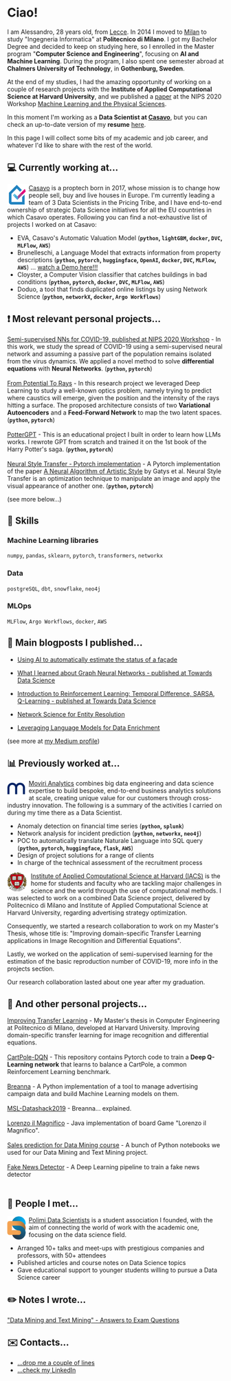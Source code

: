 # Ciao!

I am Alessandro, 28 years old, from [Lecce](https://www.youtube.com/watch?v=bdYtSIDzN00&t). In 2014 I moved to [Milan](https://www.youtube.com/watch?v=fL_-mC7DHs8) to study "Ingegneria Informatica" at **Politecnico di Milano**. 
I got my Bachelor Degree and decided to keep on studying here, so I enrolled in the Master program "**Computer Science and Engineering**", focusing on **AI and Machine Learning**. 
During the program, I also spent one semester abroad at **Chalmers University of Technology**, in **Gothenburg, Sweden**.

At the end of my studies, I had the amazing opportunity of working on a couple of research projects with the **Institute of Applied Computational Science at Harvard University**, and we published a [paper](https://arxiv.org/abs/2010.05074) at the NIPS 2020 Workshop [Machine Learning and the Physical Sciences](https://ml4physicalsciences.github.io/2020/).

In this moment I'm working as a **Data Scientist at [Casavo](https://casavo.com/it/)**, but you can check an up-to-date version of my **resume** [here](https://drive.google.com/file/d/1So4znnr6s6cXAH2jRAfpl5eoqwlUIzSy/view?usp=sharing).

In this page I will collect some bits of my academic and job career, and whatever I'd like to share with the rest of the world.

## 💻 Currently working at...
<a href="https://casavo.com/it/">
<img align="left" width="50" height="50" padding-right=1000px src="/images/casavo.png">
</a>

[Casavo](https://casavo.com/it/) is a proptech born in 2017, whose mission is to change how people sell, buy and live houses in Europe. I'm currently leading a team of 3 Data Scientists in the Pricing Tribe, and I have end-to-end ownership of strategic Data Science initiatives for all the EU countries in which Casavo operates. Following you can find a not-exhaustive list of projects I worked on at Casavo:
  
- EVA, Casavo's Automatic Valuation Model (**`python`, `lightGBM`, `docker`, `DVC`, `MLFlow`, `AWS`**)
- Brunelleschi, a Language Model that extracts information from property descriptions (**`python`, `pytorch`, `huggingface`, `OpenAI`, `docker`, `DVC`, `MLFlow`, `AWS`**) ... [watch a Demo here!!!](https://youtu.be/ILyLISZon2M)
- Cloyster, a Computer Vision classifier that catches buildings in bad conditions (**`python`, `pytorch`, `docker`, `DVC`, `MLFlow`, `AWS`**)
- Doduo, a tool that finds duplicated online listings by using Network Science (**`python`, `networkX`, `docker`, `Argo Workflows`**)

## :exclamation: Most relevant personal projects...

[Semi-supervised NNs for COVID-19, published at NIPS 2020 Workshop](https://github.com/alessandropaticchio/semi_supervised_nn_for_covid19/blob/master/README.md) -  In this work, we study the spread of COVID-19 using a semi-supervised neural network and assuming a passive part of the population remains isolated from the virus dynamics. We applied a novel method to solve **differential equations** with **Neural Networks**. (**`python`, `pytorch`**) <br><br/>
[From Potential To Rays](https://github.com/alessandropaticchio/from_potential_to_rays/tree/main) -  In this research project we leveraged Deep Learning to study a well-known optics problem, namely trying to predict where caustics will emerge, given the position and the intensity of the rays hitting a surface. The proposed architecture consists of two **Variational Autoencoders** and a **Feed-Forward Network** to map the two latent spaces. (**`python`, `pytorch`**)<br><br />
[PotterGPT](https://github.com/alessandropaticchio/potterGPT) -  This is an educational project I built in order to learn how LLMs works. I rewrote GPT from scratch and trained it on the 1st book of the Harry Potter's saga. (**`python`, `pytorch`**)<br><br />
[Neural Style Transfer - Pytorch implementation](https://github.com/alessandropaticchio/neural_style_transfer/) - A Pytorch implementation of the paper [A Neural Algorithm of Artistic Style](https://arxiv.org/abs/1508.06576) by Gatys et al. Neural Style Transfer is an optimization technique to manipulate an image and apply the visual appearance of another one. (**`python`, `pytorch`**) <br>

(see more below...)

## :snake: Skills

### Machine Learning libraries
`numpy`, `pandas`, `sklearn`, `pytorch`, `transformers`, `networkx`

### Data
`postgreSQL`, `dbt`, `snowflake`, `neo4j` 

### MLOps
`MLFlow`, `Argo Workflows`, `docker`, `AWS`

## :newspaper: Main blogposts I published...

* [Using AI to automatically estimate the status of a façade](https://medium.com/casavo/using-ai-to-automatically-estimate-the-status-of-a-fa%C3%A7ade-c84c2a90549e)<br>

* [What I learned about Graph Neural Networks - published at Towards Data Science](https://medium.com/@alessandropaticchio/what-i-learned-about-graph-neural-networks-e17bb0d70a7f)<br>

* [Introduction to Reinforcement Learning: Temporal Difference, SARSA, Q-Learning - published at Towards Data Science](https://towardsdatascience.com/introduction-to-reinforcement-learning-temporal-difference-sarsa-q-learning-e8f22669c366)<br>

* [Network Science for Entity Resolution](https://shorturl.at/jlNTX)

* [Leveraging Language Models for Data Enrichment](https://medium.com/casavo/leveraging-language-models-for-data-enrichment-7f4b90c92d08)

(see more at [my Medium profile](https://medium.com/@alessandropaticchio))


## :bar_chart: Previously worked at...
<a href="https://www.moviri.com/analytics/">
<img align="left" width="50" height="42" src="/images/moviri.png">
</a>

[Moviri Analytics](https://www.moviri.com/analytics/) combines big data engineering and data science expertise to build bespoke, end-to-end business analytics solutions at scale, creating unique value for our customers through cross-industry innovation. The following is a summary of the activities I carried on during my time there as a Data Scientist.


- Anomaly detection on financial time series (**`python`, `splunk`**)
- Network analysis for incident prediction (**`python`, `networkx`, `neo4j`**)
- POC to automatically translate Naturale Language into SQL query (**`python`, `pytorch`, `huggingface`, `flask`, `AWS`**)
- Design of project solutions for a range of clients
- In charge of the technical assessment of the recruitment process

<a href="https://iacs.seas.harvard.edu/">
<img align="left" width="55" height="46" src="/images/harvard-1.png">
</a>

[Institute of Applied Computational Science at Harvard (IACS)](https://iacs.seas.harvard.edu/) is the home for students and faculty who are tackling major challenges in science and the world through the use of computational methods.
I was selected to work on a combined Data Science project, delivered by Politecnico di Milano and Institute of Applied Computational Science at Harvard University, regarding advertising strategy optimization.

Consequently, we started a research collaboration to work on my Master's Thesis, whose title is: "Improving domain-specific Transfer Learning applications in Image Recognition and Differential Equations".

Lastly, we worked on the application of semi-supervised learning for the estimation of the basic reproduction number of COVID-19, more info in the projects section.
  
Our research collaboration lasted about one year after my graduation.

## :mag_right: And other personal projects...

[Improving Transfer Learning](https://github.com/alessandropaticchio/improving-transfer-learning) - My Master's thesis in Computer Engineering at Politecnico di Milano, developed at Harvard University. Improving domain-specific transfer learning for image recognition and differential equations.<br><br />
[CartPole-DQN](https://github.com/alessandropaticchio/CartPole-DQN) - This repository contains Pytorch code to train a **Deep Q-Learning network** that learns to balance a CartPole, a common Reinforcement Learning benchmark.<br><br />
[Breanna](https://github.com/alessandropaticchio/Breanna) - A Python implementation of a tool to manage advertising campaign data and build Machine Learning models on them.<br><br />
[MSL-Datashack2019](https://alefac912.github.io/MSL-datashack2019/) - Breanna... explained.<br><br />
[Lorenzo il Magnifico](https://github.com/alessandropaticchio/Lorenzo-il-Magnifico) - Java implementation of board Game "Lorenzo il Magnifico".<br><br />
[Sales prediction for Data Mining course](https://github.com/alessandropaticchio/DMTM_2018-Sales-prediction) - A bunch of Python notebooks we used for our Data Mining and Text Mining project.<br><br />
[Fake News Detector](https://github.com/alessandropaticchio/Fake-News-Detector) - A Deep Learning pipeline to train a fake news detector <br><br />


## :raised_hands: People I met...
<a href="https://polimidatascientists.it/index.html">
<img align="left" width="50" height="54" src="/images/pmds.png">
</a>

[Polimi Data Scientists](https://polimidatascientists.it/index.html) is a student association I founded, with the aim of connecting the world of work with the academic one, focusing on the data science field. 

- Arranged 10+ talks and meet-ups with prestigious companies and professors, with 50+ attendees
- Published articles and course notes on Data Science topics
- Gave educational support to younger students willing to pursue a Data Science career

## :pencil2: Notes I wrote...
["Data Mining and Text Mining" - Answers to Exam Questions](https://polimidatascientists.it/assets/docs/DMTM_QA_PMDS.pdf) <br>

## :envelope: Contacts...
* [...drop me a couple of lines](mailto:alessandropaticchio@gmail.com) <br>
* [...check my LinkedIn](https://www.linkedin.com/in/alessandro-paticchio-a3b6b7138/)





